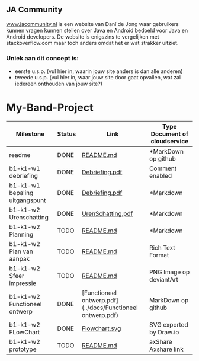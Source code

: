 ## JA Community
www.jacommunity.nl is een website van Daní de Jong waar gebruikers kunnen vragen kunnen stellen over Java en Android bedoeld voor Java en Android developers.
De website is enigszins te vergelijken met stackoverflow.com maar toch anders omdat het er wat strakker uitziet.

### Uniek aan dit concept is: 
 * eerste u.s.p. (vul hier in, waarin jouw site anders is dan alle anderen)
 * tweede u.s.p. (vul hier in, waar jouw site door gaat opvallen, wat zal iedereen onthouden van jouw site?)


# My-Band-Project
| Milestone                     |	Status |                      Link                    | Type Document of cloudservice               |
| ------------------------------| ------ | -------------------------------------------- | --------------------------------------------|
| readme	                      | DONE   |         [README.md](../README.md)            |  *MarkDown op github                   |
| b1-k1-w1 debriefing	          | DONE   |   [Debriefing.pdf](../docs/Debriefing.pdf)   |  Comment enabled                       |
| b1-k1-w1 bepaling uitgangspunt|	DONE   |   [Debriefing.pdf](../docs/Debriefing.pdf)   |  *Markdown                             |
| b1-k1-w2 Urenschatting	      | DONE	 |[UrenSchatting.pdf](../docs/UrenSchatting.pdf)|  *Markdown                             |
| b1-k1-w2 Planning	            | TODO	 |         [README.md](../README.md)            |  *Markdown                             |
| b1-k1-w2 Plan van aanpak	    | TODO   |         [README.md](../README.md)            |	Rich Text Format                      |
| b1-k1-w2 Sfeer impressie	    | TODO   |         [README.md](../README.md)            |	PNG Image op deviantArt               |
| b1-k1-w2 Functioneel ontwerp	| DONE   |[Functioneel ontwerp.pdf](../docs/Functioneel ontwerp.pdf)|	MarkDown op github        |
| b1-k1-w2 FLowChart	          | DONE   |  [Flowchart.svg](../docs/Flowchart.svg)      |	SVG exported by Draw.io               |
| b1-k1-w2 prototype	          | TODO   |         [README.md](../README.md)            |	axShare	Axshare link                  |
